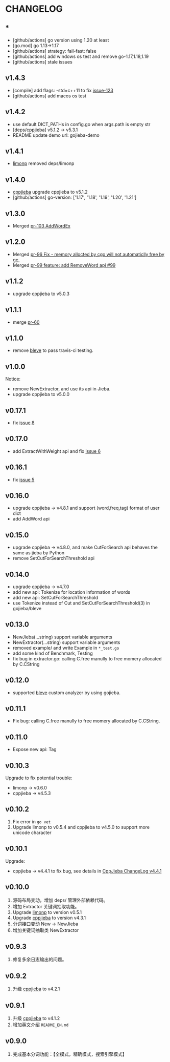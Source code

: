 # CHANGELOG

## *

+ [github/actions] go version using 1.20 at least
+ [go.mod] go 1.13->1.17
+ [github/actions] strategy: fail-fast: false
+ [github/actions] add windows os test and remove go-1.17,1.18,1.19
+ [github/actions] stale issues

## v1.4.3

+ [compile] add flags: -std=c++11 to fix [issue-123](https://github.com/yanyiwu/gojieba/issues/123)
+ [github/actions] add macos os test

## v1.4.2

+ use default DICT_PATHs in config.go when args.path is empty str
+ [deps/cppjieba] v5.1.2 -> v5.3.1
+ README update demo url: gojieba-demo

## v1.4.1

+ [limonp] removed deps/limonp

## v1.4.0

+ [cppjieba] upgrade cppjieba to v5.1.2
+ [github/actions] go-version: ['1.17', '1.18', '1.19', '1.20', '1.21']

## v1.3.0

- Merged [pr-103 AddWordEx](https://github.com/yanyiwu/gojieba/pull/103)

## v1.2.0

- Merged [pr-96 Fix - memory allocted by cgo will not automaticlly free by gc.](https://github.com/yanyiwu/gojieba/pull/96)
- Merged [pr-99 feature: add RemoveWord api #99](https://github.com/yanyiwu/gojieba/pull/99)

## v1.1.2

+ upgrade cppjieba to v5.0.3

## v1.1.1

+ merge [pr-60](https://github.com/yanyiwu/gojieba/pull/60)

## v1.1.0

+ remove [bleve] to pass travis-ci testing.

## v1.0.0

Notice:

+ remove NewExtractor, and use its api in Jieba.
+ upgrade cppjieba to v5.0.0

## v0.17.1

+ fix [issue 8](https://github.com/yanyiwu/gojieba/issues/8)

## v0.17.0

+ add ExtractWithWeight api and fix [issue 6](https://github.com/yanyiwu/gojieba/issues/6)

## v0.16.1

+ fix [issue 5](https://github.com/yanyiwu/gojieba/issues/5)

## v0.16.0

+ upgrade cppjieba -> v4.8.1 and support (word,freq,tag) format of user dict
+ add AddWord api

## v0.15.0

+ upgrade cppjieba -> v4.8.0, and make CutForSearch api behaves the same as jieba by Python
+ remove SetCutForSearchThreshold api

## v0.14.0

+ upgrade cppjieba -> v4.7.0
+ add new api: Tokenize for location information of words
+ add new api: SetCutForSearchThreshold
+ use Tokenize instead of Cut and SetCutForSearchThreshold(3) in gojieba/bleve

## v0.13.0

+ NewJieba(...string) support variable arguments
+ NewExtractor(...string) support variable arguments
+ removed example/ and write Example in `*_test.go`
+ add some kind of Benchmark, Testing
+ fix bug in extractor.go: calling C.free manully to free momery allocated by C.CString

## v0.12.0

+ supported [bleve] custom analyzer by using gojieba.

## v0.11.1

+ Fix bug: calling C.free manully to free momery allocated by C.CString.

## v0.11.0

+ Expose new api: Tag

## v0.10.3

Upgrade to fix potential trouble:

+ limonp -> v0.6.0
+ cppjieba -> v4.5.3

## v0.10.2

1. Fix error in `go vet` 
2. Upgrade limonp to v0.5.4 and cppjieba to v4.5.0 to support more unicode character

## v0.10.1

Upgrade:

+ cppjieba -> v4.4.1 to fix bug, see details in [CppJieba ChangeLog v4.4.1](https://github.com/yanyiwu/cppjieba/blob/master/ChangeLog.md#v441)

## v0.10.0

1. 源码布局变动，增加 deps/ 管理外部依赖代码。
2. 增加 Extractor 关键词抽取功能。
3. Upgrade [limonp] to version v0.5.1
4. Upgrade [cppjieba] to version v4.3.1
5. 分词接口变动 New -> NewJieba
6. 增加关键词抽取类 NewExtractor

## v0.9.3

1. 修复多余日志输出的问题。

## v0.9.2

1. 升级 [cppjieba] to v4.2.1  

## v0.9.1

1. 升级 [cppjieba] to v4.1.2  
2. 增加英文介绍 `README_EN.md`

## v0.9.0

1. 完成基本分词功能：【全模式，精确模式，搜索引擎模式】

[cppjieba]:https://github.com/yanyiwu/cppjieba
[limonp]:https://github.com/yanyiwu/limonp
[bleve]:https://github.com/blevesearch/bleve
